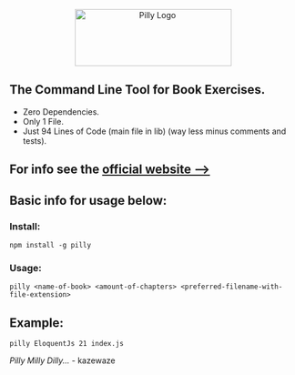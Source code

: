 <p align="center">
  <img width="275px" height="100px" src="https://raw.githubusercontent.com/kazewaze/assets-holder/main/pilly.png" alt="Pilly Logo"/>
</p>

## The Command Line Tool for Book Exercises.

- Zero Dependencies.
- Only 1 File.
- Just 94 Lines of Code (main file in lib) (way less minus comments and tests).

## For info see the [official website -->](https://pilly.netlify.app)

## Basic info for usage below:

### Install:
```
npm install -g pilly
```

### Usage:
```
pilly <name-of-book> <amount-of-chapters> <preferred-filename-with-file-extension>
```

## Example:
```
pilly EloquentJs 21 index.js
```

*Pilly Milly Dilly...* - kazewaze